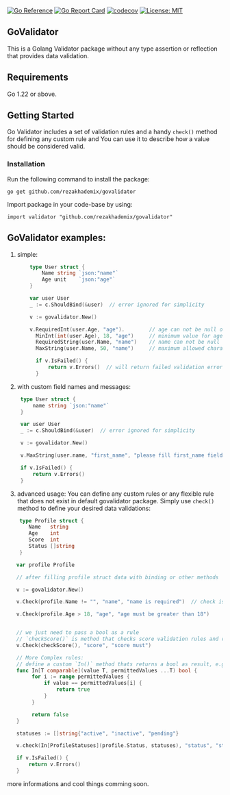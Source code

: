 [![Go Reference](https://pkg.go.dev/badge/github.com/rezakhademix/govalidator.svg)](https://pkg.go.dev/github.com/rezakhademix/govalidator) [![Go Report Card](https://goreportcard.com/badge/github.com/rezakhademix/govalidator)](https://goreportcard.com/report/github.com/rezakhademix/govalidator) [![codecov](https://codecov.io/gh/rezakhademix/govalidator/graph/badge.svg?token=BDWNVIC670)](https://codecov.io/gh/rezakhademix/govalidator) [![License: MIT](https://img.shields.io/badge/License-MIT-blue.svg)](https://opensource.org/licenses/MIT) 

## GoValidator

This is a Golang Validator package without any type assertion or reflection that provides data validation.

## Requirements

Go 1.22 or above.

## Getting Started

Go Validator includes a set of validation rules and a handy `check()` method for defining any custom rule and You can use it to describe how a value should be considered valid.

### Installation

Run the following command to install the package:

```
go get github.com/rezakhademix/govalidator
```

Import package in your code-base by using:

```
import validator "github.com/rezakhademix/govalidator"
```

## GoValidator examples:

1. simple:
   ```go
       type User struct {
           Name string `json:"name"`
           Age unit    `json:"age"`
       }

       var user User
       _ := c.ShouldBind(&user)  // error ignored for simplicity

       v := govalidator.New()

       v.RequiredInt(user.Age, "age").        // age can not be null or 0
         MinInt(int(user.Age), 18, "age")     // minimum value for age must be 18
         RequiredString(user.Name, "name")    // name can not be null or ""
         MaxString(user.Name, 50, "name")     // maximum allowed charactars for name field is 50

         if v.IsFailed() {
             return v.Errors()  // will return failed validation errors
         }
   ```
2. with custom field names and messages:

   ```go
    type User struct {
        name string `json:"name"`
    }

    var user User
    _ := c.ShouldBind(&user)  // error ignored for simplicity

    v := govalidator.New()

    v.MaxString(user.name, "first_name", "please fill first_name field") // with custom field name and custom validation message

    if v.IsFailed() {
        return v.Errors()
    }
   ```

3. advanced usage:
   You can define any custom rules or any flexible rule that does not exist in default govalidator package. Simply use `check()` method to define your desired data validations:

```go
    type Profile struct {
       Name   string
       Age    int
       Score  int
       Status []string
    }

   var profile Profile

   // after filling profile struct data with binding or other methods

   v := govalidator.New()

   v.Check(profile.Name != "", "name", "name is required")  // check is a method to define rule as first parameter and then pass field name and validation error message

   v.Check(profile.Age > 18, "age", "age must be greater than 18")


   // we just need to pass a bool as a rule
   // `checkScore()` is method that checks score validation rules and returns a bool
   v.Check(checkScore(), "score", "score must")

   // More Complex rules:
   // define a custom `In()` method thats returns a bool as result, e.g:
   func In[T comparable](value T, permittedValues ...T) bool {
	    for i := range permittedValues {
		    if value == permittedValues[i] {
			    return true
		    }
	    }

	    return false
   }

   statuses := []string{"active", "inactive", "pending"}

   v.check(In[ProfileStatuses](profile.Status, statuses), "status", "status must be in: ...")

   if v.IsFailed() {
       return v.Errors()
   }
```

more informations and cool things comming soon.
